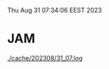 Thu Aug 31 07:34:06 EEST 2023
# JAM
<a href='./cache/202308/31_07.log'>./cache/202308/31_07.log</a>
